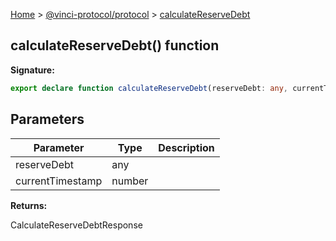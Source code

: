 [Home](./index.md) &gt; [@vinci-protocol/protocol](./protocol.md) &gt; [calculateReserveDebt](./protocol.calculatereservedebt.md)

## calculateReserveDebt() function

<b>Signature:</b>

```typescript
export declare function calculateReserveDebt(reserveDebt: any, currentTimestamp: number): CalculateReserveDebtResponse
```

## Parameters

| Parameter        | Type   | Description |
| ---------------- | ------ | ----------- |
| reserveDebt      | any    |             |
| currentTimestamp | number |             |

<b>Returns:</b>

CalculateReserveDebtResponse
